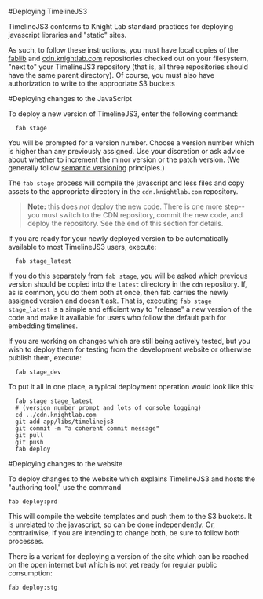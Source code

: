 #Deploying TimelineJS3

TimelineJS3 conforms to Knight Lab standard practices for deploying javascript libraries and "static" sites.

As such, to follow these instructions, you must have local copies of the [fablib](https://github.com/NUKnightLab/fablib) and [cdn.knightlab.com](https://github.com/NUKnightLab/cdn.knightlab.com) repositories checked out on your filesystem, "next to" your TimelineJS3 repository (that is, all three repositories should have the same parent directory).  Of course, you must also have authorization to write to the appropriate S3 buckets

#Deploying changes to the JavaScript

To deploy a new version of TimelineJS3, enter the following command:
```
  fab stage
```
You will be prompted for a version number. Choose a version number which is higher than any previously assigned. Use your discretion or ask advice about whether to increment the minor version or the patch version. (We generally follow [semantic versioning](http://semver.org/) principles.)

The `fab stage` process will compile the javascript and less files and copy assets to the appropriate directory in the `cdn.knightlab.com` repository.

> **Note:** this does *not* deploy the new code. There is one more step--you must switch to the CDN repository, commit the new code, and deploy the repository. See the end of this section for details. 

If you are ready for your newly deployed version to be automatically available to most TimelineJS3 users, execute:
```
  fab stage_latest
```
If you do this separately from `fab stage`, you will be asked which previous version should be copied into the `latest` directory in the `cdn` repository. If, as is common, you do them both at once, then fab carries the newly assigned version and doesn't ask. That is, executing `fab stage stage_latest` is a simple and efficient way to "release" a new version of the code and make it available for users who follow the default path for embedding timelines.

If you are working on changes which are still being actively tested, but you wish to deploy them for testing from the development website or otherwise publish them, execute:
```
  fab stage_dev
```
To put it all in one place, a typical deployment operation would look like this:
```
  fab stage stage_latest
  # (version number prompt and lots of console logging)
  cd ../cdn.knightlab.com
  git add app/libs/timelinejs3
  git commit -m "a coherent commit message"
  git pull
  git push
  fab deploy 
```


#Deploying changes to the website

To deploy changes to the website which explains TimelineJS3 and hosts the "authoring tool," use the command
```
fab deploy:prd
```

This will compile the website templates and push them to the S3 buckets. It is unrelated to the javascript, so can be done independently. Or, contrariwise, if you are intending to change both, be sure to follow both processes.

There is a variant for deploying a version of the site which can be reached on the open internet but which is not yet ready for regular public consumption:
```
fab deploy:stg
```
